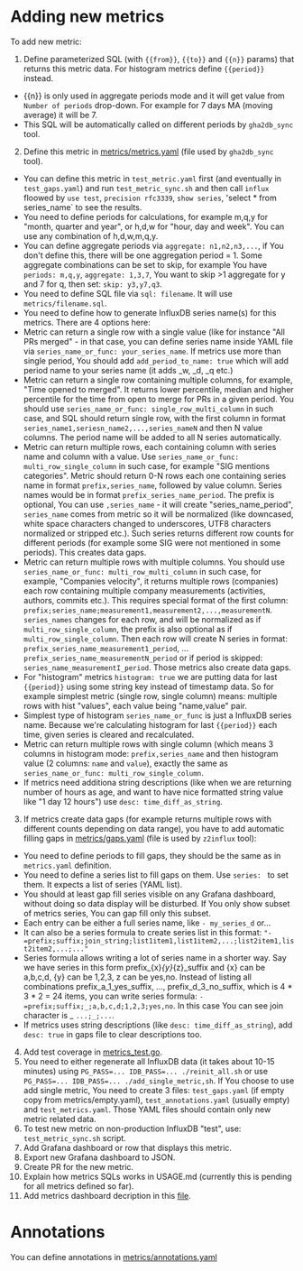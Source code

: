 # Adding new metrics

To add new metric:

1) Define parameterized SQL (with `{{from}}`, `{{to}}`  and `{{n}}` params) that returns this metric data. For histogram metrics define `{{period}}` instead.
- {{n}} is only used in aggregate periods mode and it will get value from `Number of periods` drop-down. For example for 7 days MA (moving average) it will be 7.
- This SQL will be automatically called on different periods by `gha2db_sync` tool.
2) Define this metric in [metrics/metrics.yaml](https://github.com/cncf/gha2db/blob/master/metrics/metrics.yaml) (file used by `gha2db_sync` tool).
- You can define this metric in `test_metric.yaml` first (and eventually in `test_gaps.yaml`) and run `test_metric_sync.sh` and then call `influx` floowed by `use test`, `precision rfc3339`, `show series`, 'select * from series_name` to see the results.
- You need to define periods for calculations, for example m,q,y for "month, quarter and year", or h,d,w for "hour, day and week". You can use any combination of h,d,w,m,q,y.
- You can define aggregate periods via `aggregate: n1,n2,n3,...`, if You don't define this, there will be one aggregation period = 1. Some aggregate combinations can be set to skip, for example You have `periods: m,q,y`, `aggregate: 1,3,7`, You want to skip >1 aggregate for y and 7 for q, then set: `skip: y3,y7,q3`.
- You need to define SQL file via `sql: filename`. It will use `metrics/filename.sql`.
- You need to define how to generate InfluxDB series name(s) for this metrics. There are 4 options here:
- Metric can return a single row with a single value (like for instance "All PRs merged" - in that case, you can define series name inside YAML file via `series_name_or_func: your_series_name`. If metrics use more than single period, You should add `add_period_to_name: true` which will add period name to your series name (it adds _w, _d, _q etc.)
- Metric can return a single row containing multiple columns, for example, "Time opened to merged". It returns lower percentile, median and higher percentile for the time from open to merge for PRs in a given period. You should use `series_name_or_func: single_row_multi_column` in such case, and SQL should return single row, with the first column in format `series_name1,seriesn_name2,...,series_nameN` and then N value columns. The period name will be added to all N series automatically.
- Metric can return multiple rows, each containing column with series name and column with a value. Use `series_name_or_func: multi_row_single_column` in such case, for example "SIG mentions categories". Metric should return 0-N rows each one containing series name in format `prefix,series_name`, followed by value column. Series names would be in format `prefix_series_name_period`. The prefix is optional, You can use `,series_name` - it will create "series_name_period", `series_name` comes from metric so it will be normalized (like downcased, white space characters changed to underscores, UTF8 characters normalized or stripped etc.). Such series returns different row counts for different periods (for example some SIG were not mentioned in some periods). This creates data gaps.
- Metric can return multiple rows with multiple columns. You should use `series_name_or_func: multi_row_multi_column` in such case, for example, "Companies velocity", it returns multiple rows (companies) each row containing multiple company measurements (activities, authors, commits etc.). This requires special format of the first column: `prefix;series_name;measurement1,measurement2,...,measurementN`. `series_names` changes for each row, and will be normalized as if `multi_row_single_column`, the prefix is also optional as if `multi_row_single_column`. Then each row will create N series in format: `prefix_series_name_measurement1_period`, ... `prefix_series_name_measurementN_period` or if period is skipped: `series_name_measurementI_period`. Those metrics also create data gaps.
- For "histogram" metrics `histogram: true` we are putting data for last `{{period}}` using some string key instead of timestamp data. So for example simplest metric (single row, single column) means: multiple rows with hist "values", each value being "name,value" pair.
- Simplest type of histogram `series_name_or_func` is just a InfluxDB series name. Because we're calculating histogram for last `{{period}}` each time, given series is cleared and recalculated.
- Metric can return multiple rows with single column (which means 3 columns in histogram mode: `prefix,series_name` and then histogram value (2 columns: `name` and `value`), exactly the same as `series_name_or_func: multi_row_single_column`.
- If metrics need additiona string descriptions (like when we are returning number of hours as age, and want to have nice formatted string value like "1 day 12 hours") use `desc: time_diff_as_string`.
3) If metrics create data gaps (for example returns multiple rows with different counts depending on data range), you have to add automatic filling gaps in [metrics/gaps.yaml](https://github.com/cncf/gha2db/blob/master/metrics/gaps.yaml) (file is used by `z2influx` tool):
- You need to define periods to fill gaps, they should be the same as in `metrics.yaml` definition.
- You need to define a series list to fill gaps on them. Use `series: ` to set them. It expects a list of series (YAML list).
- You should at least gap fill series visible on any Grafana dashboard, without doing so data display will be disturbed. If You only show subset of metrics series, You can gap fill only this subset.
- Each entry can be either a full series name, like `- my_series_d` or...
- It can also be a series formula to create series list in this format: `"- =prefix;suffix;join_string;list1item1,list1item2,...;list2item1,list2item2,...;..."`
- Series formula allows writing a lot of series name in a shorter way. Say we have series in this form prefix_{x}_{y}_{z}_suffix and {x} can be a,b,c,d, {y} can be 1,2,3, z can be yes,no. Instead of listing all combinations prefix_a_1_yes_suffix, ..., prefix_d_3_no_suffix, which is 4 * 3 * 2 = 24 items, you can write series formula: `- =prefix;suffix;_;a,b,c,d;1,2,3;yes,no`. In this case You can see join character is _ `...;_;...`.
- If metrics uses string descriptions (like `desc: time_diff_as_string`), add `desc: true` in gaps file to clear descriptions too.
4) Add test coverage in [metrics_test.go](https://github.com/cncf/gha2db/blob/master/metrics_test.go).
5) You need to either regenerate all InfluxDB data (it takes about 10-15 minutes) using `PG_PASS=... IDB_PASS=... ./reinit_all.sh` or use `PG_PASS=... IDB_PASS=... ./add_single_metric,sh`. If You choose to use add single metric, You need to create 3 files: `test_gaps.yaml` (if empty copy from metrics/empty.yaml), `test_annotations.yaml` (usually empty) and `test_metrics.yaml`. Those YAML files should contain only new metric related data.
6) To test new metric on non-production InfluxDB "test", use: `test_metric_sync.sh` script.
7) Add Grafana dashboard or row that displays this metric.
8) Export new Grafana dashboard to JSON.
9) Create PR for the new metric.
10) Explain how metrics SQLs works in USAGE.md (currently this is pending for all metrics defined so far).
11) Add metrics dashboard decription in this [file](https://github.com/cncf/gha2db/blob/master/DASHBOARDS.md).

# Annotations

You can define annotations in [metrics/annotations.yaml](https://github.com/cncf/gha2db/blob/master/metrics/annotations.yaml)
